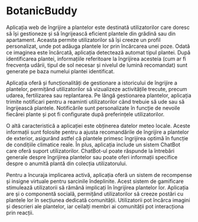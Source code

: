 # BotanicBuddy

Aplicația web de îngrijire a plantelor este destinată utilizatorilor care doresc să își gestioneze și să îngrijească eficient plantele din grădină sau din apartament. Aceasta permite utilizatorilor să își creeze un profil personalizat, unde pot adăuga plantele lor prin încărcarea unei poze. Odată ce imaginea este încărcată, aplicația detectează automat tipul plantei. După identificarea plantei, informațiile referitoare la îngrijirea acesteia (cum ar fi frecvența udării, tipul de sol necesar și nivelul de lumină recomandat) sunt generate pe baza numelui plantei identificat.

Aplicația oferă și funcționalități de gestionare a istoricului de îngrijire a plantelor, permițând utilizatorilor să vizualizeze activitățile trecute, precum udarea, fertilizarea sau replantarea. Pe lângă gestionarea plantelor, aplicația trimite notificari pentru a reaminti utilizatorilor când trebuie să ude sau să îngrijească plantele. Notificările sunt personalizate în funcție de nevoile fiecărei plante și pot fi configurate după preferințele utilizatorilor.

O altă caracteristică a aplicației este obținerea datelor meteo locale. Aceste informații sunt folosite pentru a ajusta recomandările de îngrijire a plantelor de exterior, asigurând astfel că plantele primesc îngrijirea optimă în funcție de condițiile climatice reale. În plus, aplicația include un sistem ChatBot care oferă suport utilizatorilor. ChatBot-ul poate răspunde la întrebări generale despre îngrijirea plantelor sau poate oferi informații specifice despre o anumită plantă din colecția utilizatorului.

Pentru a încuraja implicarea activă, aplicația oferă un sistem de recompense și insigne virtuale pentru sarcinile îndeplinite. Acest sistem de gamificare stimulează utilizatorii să rămână implicați în îngrijirea plantelor lor. Aplicația are și o componentă socială, permițând utilizatorilor să creeze postări cu plantele lor în secțiunea dedicată comunității. Utilizatorii pot încărca imagini și descrieri ale plantelor, iar ceilalți membri ai comunității pot interacționa prin reacții.

